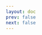 ```yaml
---
layout: doc
prev: false
next: false
---
```


<CustomItemBox :item="{
  name: '冷脉灵药',
  icon: '/wiki/item/potion_calm.png',
  type: '药水',
  description: '',
  params: {
    stack: 10,
    durability: -1 
  },
  obtain: {
    found: [],
    npc: [],
    shop: [],
    gardening: []
  }
}" />

